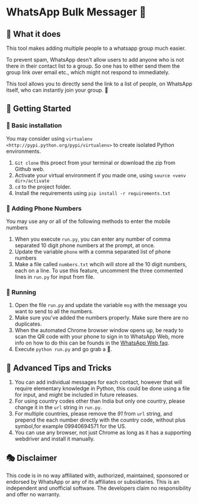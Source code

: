 # WhatsApp Bulk Messager :loudspeaker:

## :dart: What it does 
This tool makes adding multiple people to a whatsapp group much easier. 

To prevent spam, WhatsApp desn't allow users to add anyone who is not there in their contact list to a group. So one has to either send them the group link over email etc., which might not respond to immediately. 

This tool allows you to directly send the link to a list of people, on WhatsApp itself, who can instantly join your group. :tada:

## :rocket: Getting Started 

### :walking: Basic installation 

You may consider using `virtualenv <http://pypi.python.org/pypi/virtualenv>` to create isolated Python environments.

1. `Git clone` this proect from your terminal or download the zip from Github web.
2. Activate your virtual environment if you made one, using 
  `source <venv dir>/activate`
3. `cd` to the project folder.
4. Install the requirements using `pip install -r requirements.txt`

### :iphone: Adding Phone Numbers

You may use any or all of the following methods to enter the mobile numbers

1. When you execute `run.py`, you can enter any number of comma separated 10 digit phone numbers at the prompt, at once.
2. Update the variable `phone` with a comma separated list of phone numbers
3. Make a file called `numbers.txt` whcih will store all the 10 digit numbers, each on a line. To use this feature, uncomment the three commented lines in `run.py` for input from file.

### :running: Running

1. Open the file `run.py` and update the variable `msg` with the message you want to send to all the numbers.
2. Make sure you've added the numbers properly. Make sure there are no duplicates.
3. When the automated Chrome browser window opens up, be ready to scan the QR code with your phone to sign in to WhatsApp Web, more info on how to do this can be founds in the [WhatsApp Web faq](https://faq.whatsapp.com/en/web/28080003/).
4. Execute `python run.py` and go grab a :doughnut:.

## :stars: Advanced Tips and Tricks

1. You can add individual messages for each contact, however that will require elementary knowledge in Python, this could be done using a file for input, and might be included in future releases.
2. For using country codes other than India but only one country, please change it in the `url` string in `run.py`.
3. For multiple countries, please remove the _91_ from `url` string, and prepend the each number directly with the country code, without plus symbol,for example 09940694571 for the US.
4. You can use any browser, not just Chrome as long as it has a supporting webdriver and install it manually.

## :performing_arts: Disclaimer

This code is in no way affiliated with, authorized, maintained, sponsored or endorsed by WhatsApp or any of its affiliates or subsidiaries. This is an independent and unofficial software. The developers claim no responsibility and offer no warranty.

